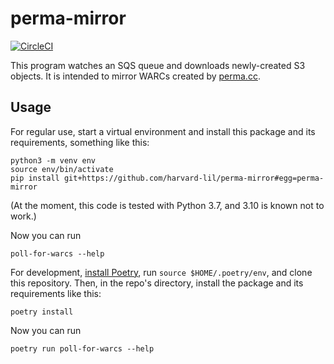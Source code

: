 perma-mirror
============

[![CircleCI](https://circleci.com/gh/harvard-lil/perma-mirror.svg?style=svg)](https://circleci.com/gh/harvard-lil/perma-mirror)

This program watches an SQS queue and downloads newly-created S3
objects. It is intended to mirror WARCs created by
[perma.cc](https://perma.cc/).

Usage
-----

For regular use, start a virtual environment and install this package
and its requirements, something like this:

    python3 -m venv env
    source env/bin/activate
    pip install git+https://github.com/harvard-lil/perma-mirror#egg=perma-mirror

(At the moment, this code is tested with Python 3.7, and 3.10 is known
not to work.)

Now you can run

    poll-for-warcs --help

For development, [install
Poetry](https://python-poetry.org/docs/#installation), run `source
$HOME/.poetry/env`, and clone this repository. Then, in the repo's
directory, install the package and its requirements like this:

    poetry install

Now you can run

    poetry run poll-for-warcs --help
